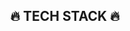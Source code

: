   


<p align="center">
  
</p>

<p align="center">
  
</p>

<h2 align="center">  🔥 TECH STACK  🔥 </h2>

</p>

